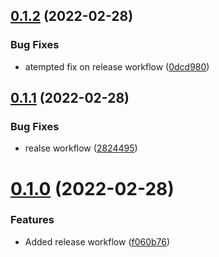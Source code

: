 ## [0.1.2](https://github.com/Greazi-Times/Discord_Bot_Foundation/compare/v0.1.1...v0.1.2) (2022-02-28)


### Bug Fixes

* atempted fix on release workflow ([0dcd980](https://github.com/Greazi-Times/Discord_Bot_Foundation/commit/0dcd980dd89189ffd2a583ff6168ff8de2208841))



## [0.1.1](https://github.com/Greazi-Times/Discord_Bot_Foundation/compare/v0.1.0...v0.1.1) (2022-02-28)


### Bug Fixes

* realse workflow ([2824495](https://github.com/Greazi-Times/Discord_Bot_Foundation/commit/2824495a1bcee51f353e48f7dd8ec70cec62c9bb))



# [0.1.0](https://github.com/Greazi-Times/Discord_Bot_Foundation/compare/f060b765a60d294673cd3d4a089276dda427ebb4...v0.1.0) (2022-02-28)


### Features

* Added release workflow ([f060b76](https://github.com/Greazi-Times/Discord_Bot_Foundation/commit/f060b765a60d294673cd3d4a089276dda427ebb4))



